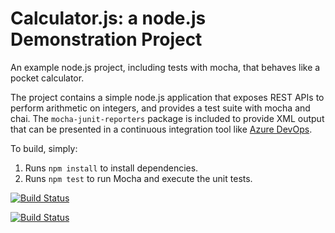 Calculator.js: a node.js Demonstration Project
==============================================
An example node.js project, including tests with mocha, that behaves like
a pocket calculator.

The project contains a simple node.js application that exposes REST APIs
to perform arithmetic on integers, and provides a test suite with mocha
and chai.  The `mocha-junit-reporters` package is included to provide XML
output that can be presented in a continuous integration tool like
[Azure DevOps](https://azure.com/devops).

To build, simply:

1. Runs `npm install` to install dependencies.
2. Runs `npm test` to run Mocha and execute the unit tests.

[![Build Status](https://dev.azure.com/BlancaMARTINEZDEARAGONX5FOL/Agile%20Planning/_apis/build/status/blancalux1.calculator?branchName=master)](https://dev.azure.com/BlancaMARTINEZDEARAGONX5FOL/Agile%20Planning/_build/latest?definitionId=3&branchName=master)



[![Build Status](https://dev.azure.com/BlancaMARTINEZDEARAGONX5FOL/Agile%20Planning/_apis/build/status/blancalux1.calculator?branchName=master)](https://dev.azure.com/BlancaMARTINEZDEARAGONX5FOL/Agile%20Planning/_build/latest?definitionId=3&branchName=master)
